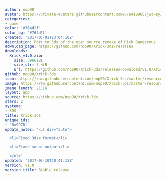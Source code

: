 ```yaml
---
author: nop90
avatar: https://private-avatars.githubusercontent.com/u/6418965?jwt=eyJhbGciOiJIUzI1NiIsInR5cCI6IkpXVCJ9.eyJpc3MiOiJnaXRodWIuY29tIiwiYXVkIjoicmF3LmdpdGh1YnVzZXJjb250ZW50LmNvbSIsImtleSI6ImtleTEiLCJleHAiOjE3MzQ2NzYwMjAsIm5iZiI6MTczNDY3NDgyMCwicGF0aCI6Ii91LzY0MTg5NjUifQ.fHMBLBLKPOgn-NGpRv-7yTBBx1lzyi68YJnPHC9LWXg&v=4
categories:
- game
color: '#764d2f'
color_bg: '#764d2f'
created: '2017-03-01T23:04:10Z'
description: Port to 3ds of the open source remake of Rick Dangerous
download_page: https://github.com/nop90/Xrick-3ds/releases
downloads:
  Xrick_v1.0.zip:
    size: 3966121
    size_str: 3 MiB
    url: https://github.com/nop90/Xrick-3ds/releases/download/v1.0/Xrick_v1.0.zip
github: nop90/Xrick-3ds
icon: https://raw.githubusercontent.com/nop90/Xrick-3ds/master/resources/icon.png
image: https://raw.githubusercontent.com/nop90/Xrick-3ds/master/resources/banner.png
image_length: 21816
layout: app
source: https://github.com/nop90/Xrick-3ds
stars: 2
systems:
- 3DS
title: Xrick-3ds
unique_ids:
- '0x997D'
update_notes: '<ul dir="auto">

  <li>Fixed 3dsx format</li>

  <li>Fixed sound output</li>

  </ul>'
updated: '2017-03-10T20:41:13Z'
version: v1.0
version_title: Stable release
---
```

